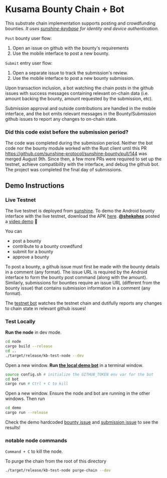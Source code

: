 # Kusama Bounty Chain + Bot

This substrate chain implementation supports posting and crowdfunding bounties. *It uses [sunshine-keybase](https://github.com/sunshine-protocol/sunshine-keybase) for identity and device authentication.*

`Post` bounty user flow:
1. Open an issue on github with the bounty's requirements
2. Use the mobile interface to post a new bounty. 

`Submit` entry user flow:
1. Open a separate issue to track the submission's review.
2. Use the mobile interface to post a new bounty submission. 

Upon transaction inclusion, a bot watching the chain posts in the github issues with success messages containing relevant on-chain data (i.e. amount backing the bounty, amount requested by the submission, etc). 

Submission approval and outside contributions are handled in the mobile interface, and the bot emits relevant messages in the Bounty/Submission github issues to report any changes to on-chain state.

### Did this code exist before the submission period?

The code was completed during the submission period. Neither the bot code nor the bounty module worked with the Rust client until this PR https://github.com/sunshine-protocol/sunshine-bounty/pull/144 was merged August 9th. Since then, a few more PRs were required to set up the testnet, achieve compatibility with the interface, and debug the github bot. The project was completed the final day of submissions.

## Demo Instructions

### Live Testnet

The live testnet is deployed from [sunshine](https://github.com/sunshine-protocol/sunshine). To demo the Android bounty interface with the live testnet, download the APK [here](https://github.com/sunshine-protocol/sunshine-bounty-ui/releases). **[@shekohex](https://github.com/shekohex)** posted a [video demo](https://www.youtube.com/watch?v=bQSYjOT1R04&feature=youtu.be) 🚀

You can
* post a bounty
* contribute to a bounty crowdfund
* submit for a bounty
* approve a bounty

To post a bounty, a github issue must first be made with the bounty details in a comment (any format). The issue URL is required by the Android interface to form the bounty post command (along with the amount). Similarly, submissions for bounties require an issue URL (different from the bounty issue) that contains submission information in a comment (any format).

The [testnet bot](https://github.com/sunshine-bors) watches the testnet chain and dutifully reports any changes to chain state in relevant github issues!

### Test Locally

**Run the node** in dev mode.
```sh
cd node
cargo build --release
cd ..
./target/release/kb-test-node --dev
```

Open a new window. **Run [the local demo bot](https://github.com/ksm-bounty-bot)** in a terminal window.
```sh
source config.sh # initialize the GITHUB_TOKEN env var for the bot
cd bot
cargo run # Ctrl + C to kill
```

Open a new window. Ensure the node and bot are running in the other windows. Then run
```sh
cd demo
cargo run --release
```

Check the demo hardcoded [bounty issue](https://github.com/sunshine-protocol/sunshine-bounty/issues/160) and [submission issue](https://github.com/sunshine-protocol/sunshine-bounty/issues/161) to see the results!

### notable node commands 

`Command + C` to kill the node.

To purge the chain from the root of this directory
```sh
./target/release/kb-test-node purge-chain --dev
```